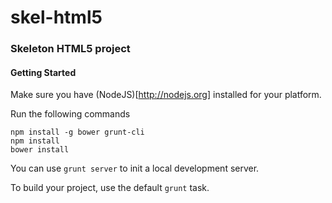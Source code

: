 skel-html5
==========

### Skeleton HTML5 project

#### Getting Started

Make sure you have (NodeJS)[http://nodejs.org] installed for your platform.

Run the following commands

```
npm install -g bower grunt-cli
npm install
bower install
```

You can use `grunt server` to init a local development server.

To build your project, use the default `grunt` task.
